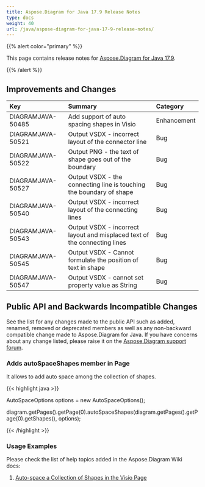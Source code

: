 ```yaml
---
title: Aspose.Diagram for Java 17.9 Release Notes
type: docs
weight: 40
url: /java/aspose-diagram-for-java-17-9-release-notes/
---
```


{{% alert color="primary" %}} 

This page contains release notes for [Aspose.Diagram for Java 17.9](https://docs.aspose.com/diagram/java/aspose-diagram-for-java-17-9-release-notes/).

{{% /alert %}} 
## **Improvements and Changes**

|**Key**|**Summary**|**Category**|
| :- | :- | :- |
|DIAGRAMJAVA-50485|Add support of auto spacing shapes in Visio|Enhancement|
|DIAGRAMJAVA-50521|Output VSDX - incorrect layout of the connector line |Bug|
|DIAGRAMJAVA-50522|Output PNG - the text of shape goes out of the boundary|Bug|
|DIAGRAMJAVA-50527|Output VSDX - the connecting line is touching the boundary of shape|Bug|
|DIAGRAMJAVA-50540|Output VSDX - incorrect layout of the connecting lines|Bug|
|DIAGRAMJAVA-50543|Output VSDX - incorrect layout and misplaced text of the connecting lines|Bug|
|DIAGRAMJAVA-50545|Output VSDX - Cannot formulate the position of text in shape|Bug|
|DIAGRAMJAVA-50547|Output VSDX - cannot set property value as String|Bug|
## **Public API and Backwards Incompatible Changes**
See the list for any changes made to the public API such as added, renamed, removed or deprecated members as well as any non-backward compatible change made to Aspose.Diagram for Java. If you have concerns about any change listed, please raise it on the [Aspose.Diagram support forum](https://forum.aspose.com/c/diagram/17).
### **Adds autoSpaceShapes member in Page**
It allows to add auto space among the collection of shapes.

{{< highlight java >}}

 AutoSpaceOptions options = new AutoSpaceOptions();

diagram.getPages().getPage(0).autoSpaceShapes(diagram.getPages().getPage(0).getShapes(), options);

{{< /highlight >}}
### **Usage Examples**
Please check the list of help topics added in the Aspose.Diagram Wiki docs: 

1. [Auto-space a Collection of Shapes in the Visio Page](/diagram/java/auto-space-a-collection-of-shapes-in-the-visio-page/)
